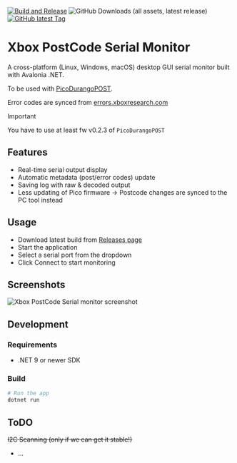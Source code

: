 [![Build and Release](https://github.com/xboxoneresearch/XboxPostcodeMonitor/actions/workflows/build.yml/badge.svg)](https://github.com/xboxoneresearch/XboxPostcodeMonitor/actions/workflows/build.yml)
![GitHub Downloads (all assets, latest release)](https://img.shields.io/github/downloads/xboxoneresearch/XboxPostcodeMonitor/latest/total)
[![GitHub latest Tag](https://img.shields.io/github/v/tag/xboxoneresearch/XboxPostcodeMonitor)](https://github.com/xboxoneresearch/XboxPostcodeMonitor/releases/latest)

# Xbox PostCode Serial Monitor

A cross-platform (Linux, Windows, macOS) desktop GUI serial monitor built with Avalonia .NET.

To be used with [PicoDurangoPOST](https://github.com/xboxoneresearch/PicoDurangoPOST).

Error codes are synced from [errors.xboxresearch.com](https://errors.xboxresearch.com)

> [!IMPORTANT]
> You have to use at least fw v0.2.3 of `PicoDurangoPOST`

## Features

- Real-time serial output display
- Automatic metadata (post/error codes) update
- Saving log with raw & decoded output
- Less updating of Pico firmware -> Postcode changes are synced to the PC tool instead

## Usage

- Download latest build from [Releases page](https://github.com/xboxoneresearch/XboxPostcodeMonitor/releases)
- Start the application
- Select a serial port from the dropdown
- Click Connect to start monitoring

## Screenshots

![Xbox PostCode Serial monitor screenshot](./assets/gui_screenshot.png)

## Development

### Requirements

- .NET 9 or newer SDK

### Build

```sh
# Run the app
dotnet run
```

## ToDO

~~I2C Scanning (only if we can get it stable!)~~
- ...
